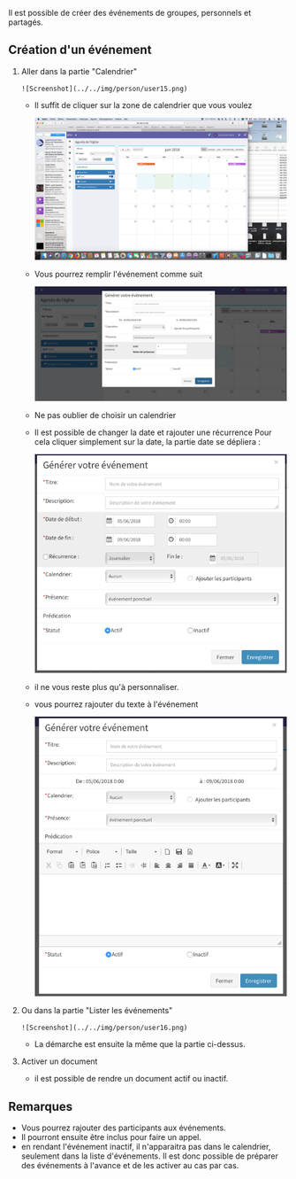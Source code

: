 Il est possible de créer des événements de groupes, personnels et partagés.

## Création d'un événement

1. Aller dans la partie "Calendrier"

       ![Screenshot](../../img/person/user15.png)

    - Il suffit de cliquer sur la zone de calendrier que vous voulez

       ![Screenshot](../../img/person/user18.png)
       
    - Vous pourrez remplir l'événement comme suit

       ![Screenshot](../../img/person/user19.png)
    
    - Ne pas oublier de choisir un calendrier
    - Il est possible de changer la date et rajouter une récurrence
    Pour cela cliquer simplement sur la date, la partie date se dépliera :
    
       ![Screenshot](../../img/person/user20.png)
    
    - il ne vous reste plus qu'à personnaliser.
    - vous pourrez rajouter du texte à l'événement
    
       ![Screenshot](../../img/person/user21.png)
    

2. Ou dans la partie "Lister les événements"
    
       ![Screenshot](../../img/person/user16.png)

    - La démarche est ensuite la même que la partie ci-dessus.
    
3. Activer un document

    - il est possible de rendre un document actif ou inactif.
    

## Remarques

- Vous pourrez rajouter des participants aux événements.
- Il pourront ensuite être inclus pour faire un appel.
- en rendant l'événement inactif, il n'apparaitra pas dans le calendrier, seulement dans la liste d'événements. Il est donc possible de préparer des événements à l'avance et de les activer au cas par cas.

